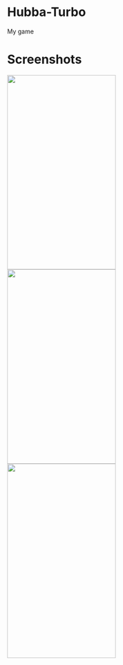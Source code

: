 # Hubba-Turbo
My game
# Screenshots
<div>
  <img width="251" height="447" align="left" src="https://github.com/lKorron/Hubba-TurboRep/blob/master/Hubba-Turbo%20New/Assets/ScreenShots/%D0%A1%D0%BD%D0%B8%D0%BC%D0%BE%D0%BA%20%D1%8D%D0%BA%D1%80%D0%B0%D0%BD%D0%B0%202020-10-26%20%D0%B2%2015.29.54.png">
  <img width="251" height="447" align="left" src="https://github.com/NicolasPCouts/FlappyBird-Unity2017/blob/master/screenshots/Screenshot_20180710-001807.png">
    <img width="251" height="447" align="left" src="https://github.com/NicolasPCouts/FlappyBird-Unity2017/blob/master/screenshots/Screenshot_20180710-001911.png">
</div>
